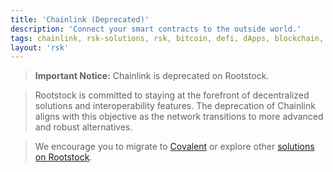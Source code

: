```yaml
---
title: 'Chainlink (Deprecated)'
description: 'Connect your smart contracts to the outside world.'
tags: chainlink, rsk-solutions, rsk, bitcoin, defi, dApps, blockchain, node, smart-contracts
layout: 'rsk'
---
```


> **Important Notice:** Chainlink is deprecated on Rootstock.

> Rootstock is committed to staying at the forefront of decentralized solutions and interoperability features.
> The deprecation of Chainlink aligns with this objective as the network transitions to more advanced and robust alternatives.

> We encourage you to migrate to [Covalent](/solutions/covalent/) or explore other [solutions on Rootstock](/solutions/).